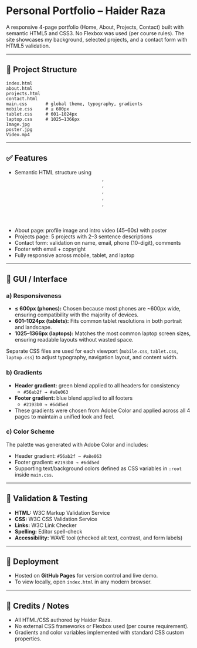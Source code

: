 # Personal Portfolio – Haider Raza

A responsive 4-page portfolio (Home, About, Projects, Contact) built with semantic HTML5 and CSS3. No Flexbox was used (per course rules). The site showcases my background, selected projects, and a contact form with HTML5 validation.

---

## 📁 Project Structure

```
index.html
about.html
projects.html
contact.html
main.css       # global theme, typography, gradients
mobile.css     # ≤ 600px
tablet.css     # 601–1024px
laptop.css     # 1025–1366px
Image.jpg
poster.jpg
Video.mp4
```

---

## ✅ Features
- Semantic HTML structure using <header>, <nav>, <main>, <section>, <article>, <footer>
- About page: profile image and intro video (45–60s) with poster
- Projects page: 5 projects with 2–3 sentence descriptions
- Contact form: validation on name, email, phone (10-digit), comments
- Footer with email + copyright
- Fully responsive across mobile, tablet, and laptop

---

## 🎨 GUI / Interface

### a) Responsiveness
- **≤ 600px (phones):** Chosen because most phones are ~600px wide, ensuring compatibility with the majority of devices.
- **601–1024px (tablets):** Fits common tablet resolutions in both portrait and landscape.
- **1025–1366px (laptops):** Matches the most common laptop screen sizes, ensuring readable layouts without wasted space.

Separate CSS files are used for each viewport (`mobile.css`, `tablet.css`, `laptop.css`) to adjust typography, navigation layout, and content width.

### b) Gradients
- **Header gradient:** green blend applied to all headers for consistency  
  - `#56ab2f → #a8e063`
- **Footer gradient:** blue blend applied to all footers  
  - `#2193b0 → #6dd5ed`
- These gradients were chosen from Adobe Color and applied across all 4 pages to maintain a unified look and feel.

### c) Color Scheme
The palette was generated with Adobe Color and includes:
- Header gradient: `#56ab2f → #a8e063`
- Footer gradient: `#2193b0 → #6dd5ed`
- Supporting text/background colors defined as CSS variables in `:root` inside `main.css`.

---

## 🧪 Validation & Testing
- **HTML:** W3C Markup Validation Service
- **CSS:** W3C CSS Validation Service
- **Links:** W3C Link Checker
- **Spelling:** Editor spell-check
- **Accessibility:** WAVE tool (checked alt text, contrast, and form labels)

---

## 🚀 Deployment
- Hosted on **GitHub Pages** for version control and live demo.
- To view locally, open `index.html` in any modern browser.

---

## 📄 Credits / Notes
- All HTML/CSS authored by Haider Raza.
- No external CSS frameworks or Flexbox used (per course requirement).
- Gradients and color variables implemented with standard CSS custom properties.
